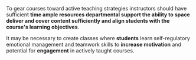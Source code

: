 <p><span style=font-weight: 400;>To gear courses toward active teaching strategies instructors should have sufficient </span><strong>time ample resources departmental support the ability to space deliver and cover content sufficiently and align students with the course's learning objectives</strong><span style=font-weight: 400;>.</span></p>

<p><span style=font-weight: 400;>It may be necessary to create classes where </span><strong>students</strong><span style=font-weight: 400;> learn self-regulatory emotional management and teamwork skills to </span><strong>increase motivation</strong><span style=font-weight: 400;> and potential for </span><strong>engagement</strong><span style=font-weight: 400;> in actively taught courses.</span></p>